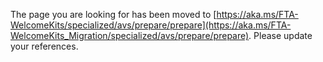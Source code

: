 The page you are looking for has been moved to [https://aka.ms/FTA-WelcomeKits/specialized/avs/prepare/prepare](https://aka.ms/FTA-WelcomeKits_Migration/specialized/avs/prepare/prepare). Please update your references.
